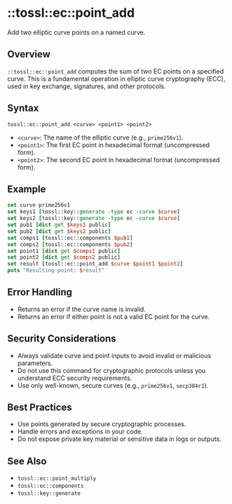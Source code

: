 # ::tossl::ec::point_add

Add two elliptic curve points on a named curve.

## Overview

`::tossl::ec::point_add` computes the sum of two EC points on a specified curve. This is a fundamental operation in elliptic curve cryptography (ECC), used in key exchange, signatures, and other protocols.

## Syntax

```
tossl::ec::point_add <curve> <point1> <point2>
```

- `<curve>`: The name of the elliptic curve (e.g., `prime256v1`).
- `<point1>`: The first EC point in hexadecimal format (uncompressed form).
- `<point2>`: The second EC point in hexadecimal format (uncompressed form).

## Example

```tcl
set curve prime256v1
set keys1 [tossl::key::generate -type ec -curve $curve]
set keys2 [tossl::key::generate -type ec -curve $curve]
set pub1 [dict get $keys1 public]
set pub2 [dict get $keys2 public]
set comps1 [tossl::ec::components $pub1]
set comps2 [tossl::ec::components $pub2]
set point1 [dict get $comps1 public]
set point2 [dict get $comps2 public]
set result [tossl::ec::point_add $curve $point1 $point2]
puts "Resulting point: $result"
```

## Error Handling

- Returns an error if the curve name is invalid.
- Returns an error if either point is not a valid EC point for the curve.

## Security Considerations

- Always validate curve and point inputs to avoid invalid or malicious parameters.
- Do not use this command for cryptographic protocols unless you understand ECC security requirements.
- Use only well-known, secure curves (e.g., `prime256v1`, `secp384r1`).

## Best Practices

- Use points generated by secure cryptographic processes.
- Handle errors and exceptions in your code.
- Do not expose private key material or sensitive data in logs or outputs.

## See Also
- `tossl::ec::point_multiply`
- `tossl::ec::components`
- `tossl::key::generate` 